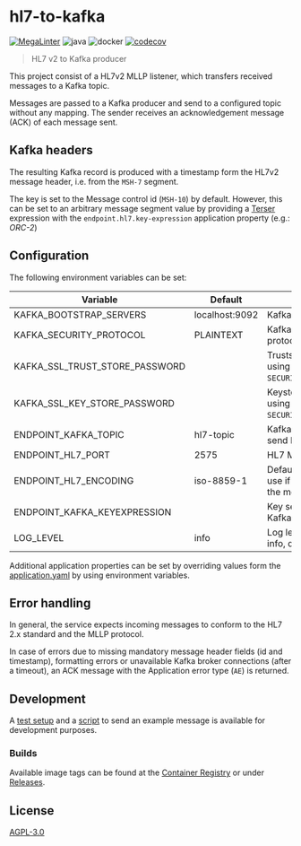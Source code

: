 # hl7-to-kafka
[![MegaLinter](https://github.com/diz-unimr/hl7-to-kafka/actions/workflows/mega-linter.yml/badge.svg?branch=main)](https://github.com/diz-unimr/hl7-to-kafka/actions/workflows/mega-linter.yml?query=branch%3Amain) ![java](https://github.com/diz-unimr/hl7-to-kafka/actions/workflows/build.yml/badge.svg) ![docker](https://github.com/diz-unimr/hl7-to-kafka/actions/workflows/release.yml/badge.svg) [![codecov](https://codecov.io/gh/diz-unimr/hl7-to-kafka/graph/badge.svg?token=6vQBSuFCH3)](https://codecov.io/gh/diz-unimr/hl7-to-kafka)

> HL7 v2 to Kafka producer

This project consist of a HL7v2 MLLP listener, which transfers received
messages to a Kafka topic.

Messages are passed to a Kafka producer and send to a configured topic
without any mapping. The sender receives an acknowledgement message (ACK) of
each message sent.

## Kafka headers

The resulting Kafka record is produced with a timestamp form the HL7v2 
message header, i.e. from the `MSH-7` segment.

The key is set to the Message control id (`MSH-10`) by default. However,
this can be set to an arbitrary message segment value by providing a
[Terser](https://hapifhir.github.io/hapi-hl7v2/base/apidocs/ca/uhn/hl7v2/util/Terser.html)
expression with the `endpoint.hl7.key-expression` application property (e.g.: 
_ORC-2_)

## <a name="deploy_config"></a> Configuration

The following environment variables can be set:

| Variable                       | Default        | Description                                                    |
|--------------------------------|----------------|----------------------------------------------------------------|
| KAFKA_BOOTSTRAP_SERVERS        | localhost:9092 | Kafka brokers                                                  |
| KAFKA_SECURITY_PROTOCOL        | PLAINTEXT      | Kafka communication protocol                                   |
| KAFKA_SSL_TRUST_STORE_PASSWORD |                | Truststore password (if using `SECURITY_PROTOCOL=SSL`)         |
| KAFKA_SSL_KEY_STORE_PASSWORD   |                | Keystore password (if using `SECURITY_PROTOCOL=SSL`)           |
| ENDPOINT_KAFKA_TOPIC           | hl7-topic      | Kafka output topic to send HL7 messages to                     |
| ENDPOINT_HL7_PORT              | 2575           | HL7 MLLP listener port                                         |
| ENDPOINT_HL7_ENCODING          | iso-8859-1     | Default encoding to use if not specified in the message header |
| ENDPOINT_KAFKA_KEYEXPRESSION   |                | Key selector for the Kafka record                              |
| LOG_LEVEL                      | info           | Log level (error, warn, info, debug)                           |

Additional application properties can be set by overriding values form the [application.yaml](src/main/resources/application.yaml) by using environment variables.

## Error handling

In general, the service expects incoming messages to conform to the HL7 2.x
standard and the MLLP protocol.

In case of errors due to missing mandatory message header fields (id and
timestamp), formatting errors or unavailable Kafka broker connections (after
a timeout), an ACK message with the Application error type (`AE`) is returned.

## Development

A [test setup](dev/compose.yaml) and a [script](dev/send-hl7.sh) to send an example
message is available for development purposes.

### Builds

Available image tags can be found at the [Container Registry](https://github.com/orgs/diz-unimr/packages?repo_name=hl7-to-kafka) or under
[Releases](https://github.com/diz-unimr/hl7-to-kafka/releases).

## License

[AGPL-3.0](https://www.gnu.org/licenses/agpl-3.0.en.html)
